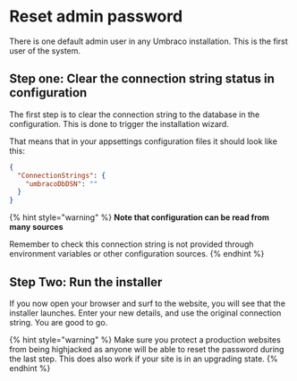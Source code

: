 # Reset admin password

There is one default admin user in any Umbraco installation. This is the first user of the system.

## Step one: Clear the connection string status in configuration

The first step is to clear the connection string to the database in the configuration. This is done to trigger the installation wizard.

That means that in your appsettings configuration files it should look like this:

```json
{
  "ConnectionStrings": {
    "umbracoDbDSN": ""
  }
}
```

{% hint style="warning" %}
**Note that configuration can be read from many sources**

Remember to check this connection string is not provided through environment variables or other configuration sources.
{% endhint %}

## Step Two: Run the installer

If you now open your browser and surf to the website, you will see that the installer launches.
Enter your new details, and use the original connection string. You are good to go.

{% hint style="warning" %}
Make sure you protect a production websites from being highjacked as anyone will be able to reset the password during the last step.
This does also work if your site is in an upgrading state.
{% endhint %}
